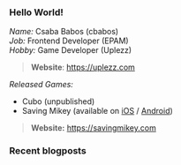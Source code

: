 ### Hello World!

*Name:* Csaba Babos (cbabos)<br>
*Job:* Frontend Developer (EPAM)<br>
*Hobby:* Game Developer (Uplezz)
> **Website**: https://uplezz.com

*Released Games:* 
 - Cubo (unpublished)
 - Saving Mikey (available on [iOS](https://apps.apple.com/us/app/saving-mikey/id1128194708) / [Android](https://play.google.com/store/apps/details?id=com.savingmikey))<br>
 > **Website:** https://savingmikey.com
 
### Recent blogposts
<!-- BLOG-POST-LIST:START -->
<!-- BLOG-POST-LIST:END -->
